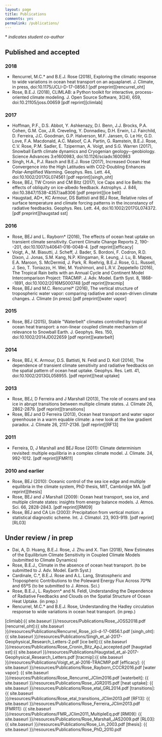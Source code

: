```yaml
---
layout: page
title: Publications
comments: yes
permalink: /publications/
---
```


\* *indicates student co-author*

## Published and accepted

### 2018

- Rencurrel, M.C.* and B.E.J. Rose (2018), Exploring the climatic response to wide variations in ocean heat transport on an aquaplanet. J. Climate, in press, doi:10.1175/JCLI-D-17-0856.1 [pdf preprint][rencurrel_oht]
- Rose, B.E.J. (2018), CLIMLAB: a Python toolkit for interactive, process-oriented climate modeling. J. Open Source Software, 3(24), 659, doi:10.21105/joss.00659 [pdf reprint][climlab]

### 2017
- Hoffman, P.F., D.S. Abbot, Y. Ashkenazy, D.I. Benn, J.J. Brocks, P.A. Cohen, G.M.
  Cox, J.R. Creveling, Y. Donnadieu, D.H. Erwin, I.J. Fairchild, D.
  Ferreira, J.C. Goodman, G.P. Halverson, M.F. Jansen, G. Le Hir, G.D.
  Love, F.A. Macdonald, A.C. Maloof, C.A. Partin, G. Ramstein, B.E.J.
  Rose, C.V. Rose, P.M. Sadler, E. Tziperman, A. Voigt, and S.G. Warren (2017),
  Snowball Earth climate dynamics and Cryogenian geology--geobiology.
  Science Advances 3:e1600983, doi:10.1126/sciadv.1600983
- Singh, H.A., P.J. Rasch and B.E.J. Rose (2017), Increased Ocean Heat Convergence into the High Latitudes with CO2-Doubling Enhances Polar-Amplified Warming. Geophys. Res. Lett. 44, doi:10.1002/2017GL074561 [pdf reprint][singh_oht]
- Rose, BEJ, TW Cronin and CM Bitz (2017), Ice Caps and Ice Belts: the effects of obliquity on ice-albedo feedback. Astrophys. J. 846, doi:10.3847/1538-4357/aa8306 [pdf preprint][ice belt]
- Haugstad, AD*, KC Armour, DS Battisti and BEJ Rose, Relative roles of surface temperature and climate forcing patterns in the inconstancy of radiative feedbacks. Geophys. Res. Lett. 44, doi:10.1002/2017GL074372. [pdf preprint][haugstad sst]

### 2016

- Rose, BEJ and L. Rayborn* (2016), The effects of ocean heat uptake on transient climate sensitivity. Current Climate Change Reports 2, 190--201, doi:10.1007/s40641-016-0048-4. [pdf reprint][efficacy]
- Voigt, A., M. Biasutti, J. Scheff, J. Bader, S. Bordoni, F. Codron, R.D. Dixon, J. Jonas, S.M. Kang, N.P. Klingaman, R. Leung, J. Lu, B. Mapes, E.A. Maroon, S. McDermid, J. Park, R. Roehrig, B.E.J. Rose, G.L. Russell, J. Seo, T. Toniazzo, H. Wei, M. Yoshimori, and L.R.V. Zeppetello (2016), The Tropical Rain belts with an Annual Cycle and Continent Model Intercomparison Project: TRACMIP. J. Adv. Model. Earth Syst. 8, 1868--1891, doi:10.1002/2016MS000748 [pdf reprint][tracmip]
- Rose, BEJ and M.C. Rencurrel* (2016), The vertical structure of tropospheric water vapor: comparing radiative and ocean-driven climate changes. J. Climate (in press) [pdf preprint][water vapor]

### 2015

- Rose, BEJ (2015), Stable "Waterbelt" climates controlled by tropical ocean heat transport: a non-linear coupled climate mechanism of relevance to Snowball Earth. J. Geophys. Res. 150, doi:10.1002/2014JD022659 [pdf reprint][waterbelt]

### 2014

- Rose, BEJ, K. Armour, D.S. Battisti, N. Feldl and D. Koll (2014), The dependence of transient climate sensitivity and radiative feedbacks on the spatial pattern of ocean heat uptake. Geophys. Res. Lett. 41, doi:10.1002/2013GL058955. [pdf reprint][heat uptake]

### 2013

- Rose, BEJ, D Ferreira and J Marshall (2013), The role of oceans and sea ice in abrupt transitions between multiple climate states.  J. Climate 26, 2862-2879. [pdf reprint][transitions]
- Rose, BEJ and D Ferreira (2013), Ocean heat transport and water vapor greenhouse in a warm equable climate: a new look at the low gradient paradox.  J. Climate 26, 2117-2136. [pdf reprint][RF13]

### 2011

- Ferreira, D, J Marshall and BEJ Rose (2011): Climate determinism revisited: multiple equilibria in a complex climate model.  J. Climate. 24, 992-1012. [pdf reprint][FMR11]

### 2010 and earlier

- Rose, BEJ (2010): Oceanic control of the sea ice edge and multiple equilibria in the climate system, PhD thesis, MIT, Cambridge MA. [pdf reprint][thesis]
- Rose, BEJ and J Marshall (2009): Ocean heat transport, sea ice, and multiple climate states: insights from energy balance models.  J. Atmos. Sci. 66, 2828-2843. [pdf reprint][RM09]
- Rose, BEJ and CA Lin (2003): Precipitation from vertical motion: a statistical diagnostic scheme.  Int. J. Climatol. 23, 903-919. [pdf reprint][RL03]

## Under review / in prep

- Dai, A, D. Huang, B.E.J. Rose, J. Zhu and X. Tian (2018), New Estimates of the Equilibrium Climate Sensitivity in Coupled Climate Models (submitted to Climate Dynamics)
- Rose, B.E.J., Climate in the absence of ocean heat transport. (to be submitted to J. Adv. Model. Earth
  Syst.)
- Cardinale, C.*, B.E.J. Rose and A.L. Lang, Stratospheric and Tropospheric Contributions to the Poleward Energy Flux Across 70ºN and 65ºS (to be submitted to J. Atmos. Sci.)
- Rose, B.E.J., L. Rayborn* and N. Feldl, Understanding the Dependence of Radiative Feedbacks and Clouds on the Spatial Structure of Ocean Heat Uptake. (in prep.)
- Rencurrel, M.C.* and B.E.J. Rose, Understanding the Hadley circulation response to wide variations in ocean heat transport. (in prep.)


[climlab]:{{ site.baseurl }}/resources/Publications/Rose_JOSS2018.pdf
[rencurrel_oht]:{{ site.baseurl }}/resources/Publications/Rencurrel_Rose_jcli-d-17-0856.1.pdf
[singh_oht]:{{ site.baseurl }}/resources/Publications/Singh_et_al-2017-Geophysical_Research_Letters-2.pdf
[ice belt]:{{ site.baseurl }}/resources/Publications/Rose_Cronin_Bitz_ApJ_accepted.pdf
[haugstad sst]:{{ site.baseurl }}/resources/Publications/Haugstad_et_al-2017-Geophysical_Research_Letters.pdf
[tracmip]:{{ site.baseurl }}/resources/Publications/Voigt_et_al-2016-TRACMIP.pdf
[efficacy]: {{ site.baseurl }}/resources/Publications/Rose_Rayborn_CCCR2016.pdf
[water vapor]: {{ site.baseurl }}/resources/Publications/Rose_Rencurrel_JClim2016.pdf
[waterbelt]: {{ site.baseurl }}/resources/Publications/Rose_JGR2015.pdf
[heat uptake]: {{ site.baseurl }}/resources/Publications/Rose_etal_GRL2014.pdf
[transitions]: {{ site.baseurl }}/resources/Publications/Rose_etal_transitions_JClim2013.pdf
[RF13]: {{ site.baseurl }}/resources/Publications/Rose_Ferreira_JClim2013.pdf
[FMR11]: {{ site.baseurl }}/resources/Publications/FMR_JClim2011_MultipleEq.pdf
[RM09]: {{ site.baseurl }}/resources/Publications/Rose_Marshall_JAS2009.pdf
[RL03]: {{ site.baseurl }}/resources/Publications/Rose_Lin_2003.pdf
[thesis]: {{ site.baseurl }}/resources/Publications/Rose_PhD_2010.pdf

